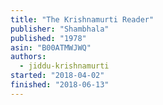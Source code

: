 ```yaml
---
title: "The Krishnamurti Reader"
publisher: "Shambhala"
published: "1978"
asin: "B00ATMWJWQ"
authors:
  - jiddu-krishnamurti
started: "2018-04-02"
finished: "2018-06-13"
---
```


